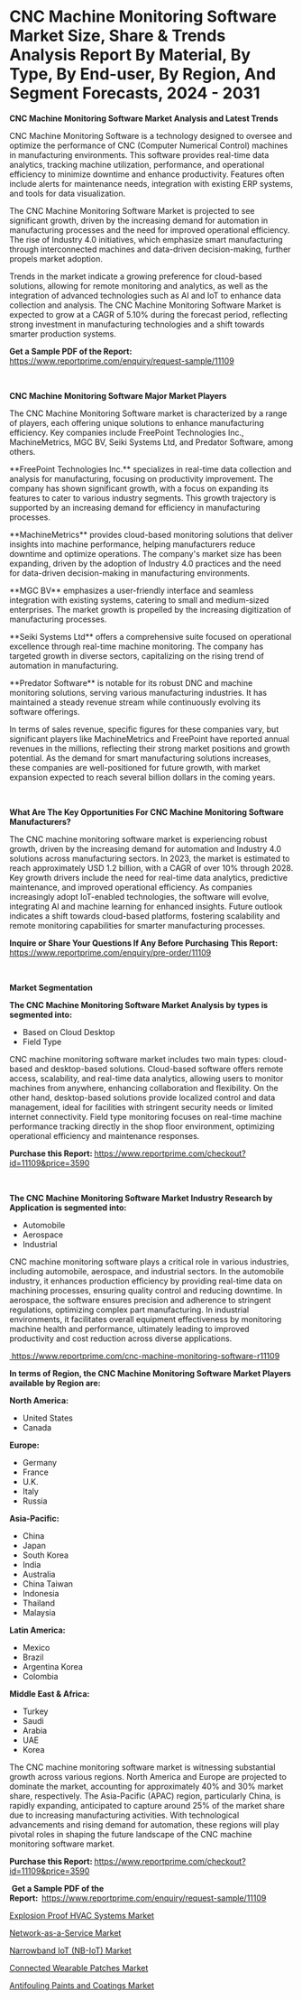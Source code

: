 <p><h1>CNC Machine Monitoring Software Market Size, Share & Trends Analysis Report By Material, By Type, By End-user, By Region, And Segment Forecasts, 2024 - 2031</h1></p><p><strong>CNC Machine Monitoring Software Market Analysis and Latest Trends</strong></p>
<p><p>CNC Machine Monitoring Software is a technology designed to oversee and optimize the performance of CNC (Computer Numerical Control) machines in manufacturing environments. This software provides real-time data analytics, tracking machine utilization, performance, and operational efficiency to minimize downtime and enhance productivity. Features often include alerts for maintenance needs, integration with existing ERP systems, and tools for data visualization.</p><p>The CNC Machine Monitoring Software Market is projected to see significant growth, driven by the increasing demand for automation in manufacturing processes and the need for improved operational efficiency. The rise of Industry 4.0 initiatives, which emphasize smart manufacturing through interconnected machines and data-driven decision-making, further propels market adoption. </p><p>Trends in the market indicate a growing preference for cloud-based solutions, allowing for remote monitoring and analytics, as well as the integration of advanced technologies such as AI and IoT to enhance data collection and analysis. The CNC Machine Monitoring Software Market is expected to grow at a CAGR of 5.10% during the forecast period, reflecting strong investment in manufacturing technologies and a shift towards smarter production systems.</p></p>
<p><strong>Get a Sample PDF of the Report:&nbsp;</strong> <a href="https://www.reportprime.com/enquiry/request-sample/11109?utm_campaign=37&utm_medium=2&utm_source=Github&utm_content=ia&utm_term=11102024&utm_id=cnc-machine-monitoring-software">https://www.reportprime.com/enquiry/request-sample/11109</a></p>
<p>&nbsp;</p>
<p><strong>CNC Machine Monitoring Software Major Market Players</strong></p>
<p><p>The CNC Machine Monitoring Software market is characterized by a range of players, each offering unique solutions to enhance manufacturing efficiency. Key companies include FreePoint Technologies Inc., MachineMetrics, MGC BV, Seiki Systems Ltd, and Predator Software, among others.</p><p>**FreePoint Technologies Inc.** specializes in real-time data collection and analysis for manufacturing, focusing on productivity improvement. The company has shown significant growth, with a focus on expanding its features to cater to various industry segments. This growth trajectory is supported by an increasing demand for efficiency in manufacturing processes.</p><p>**MachineMetrics** provides cloud-based monitoring solutions that deliver insights into machine performance, helping manufacturers reduce downtime and optimize operations. The company's market size has been expanding, driven by the adoption of Industry 4.0 practices and the need for data-driven decision-making in manufacturing environments.</p><p>**MGC BV** emphasizes a user-friendly interface and seamless integration with existing systems, catering to small and medium-sized enterprises. The market growth is propelled by the increasing digitization of manufacturing processes.</p><p>**Seiki Systems Ltd** offers a comprehensive suite focused on operational excellence through real-time machine monitoring. The company has targeted growth in diverse sectors, capitalizing on the rising trend of automation in manufacturing.</p><p>**Predator Software** is notable for its robust DNC and machine monitoring solutions, serving various manufacturing industries. It has maintained a steady revenue stream while continuously evolving its software offerings.</p><p>In terms of sales revenue, specific figures for these companies vary, but significant players like MachineMetrics and FreePoint have reported annual revenues in the millions, reflecting their strong market positions and growth potential. As the demand for smart manufacturing solutions increases, these companies are well-positioned for future growth, with market expansion expected to reach several billion dollars in the coming years.</p></p>
<p>&nbsp;</p>
<p><strong>What Are The Key Opportunities For CNC Machine Monitoring Software Manufacturers?</strong></p>
<p><p>The CNC machine monitoring software market is experiencing robust growth, driven by the increasing demand for automation and Industry 4.0 solutions across manufacturing sectors. In 2023, the market is estimated to reach approximately USD 1.2 billion, with a CAGR of over 10% through 2028. Key growth drivers include the need for real-time data analytics, predictive maintenance, and improved operational efficiency. As companies increasingly adopt IoT-enabled technologies, the software will evolve, integrating AI and machine learning for enhanced insights. Future outlook indicates a shift towards cloud-based platforms, fostering scalability and remote monitoring capabilities for smarter manufacturing processes.</p></p>
<p><strong>Inquire or Share Your Questions If Any Before Purchasing This Report:</strong> <a href="https://www.reportprime.com/enquiry/pre-order/11109?utm_campaign=37&utm_medium=2&utm_source=Github&utm_content=ia&utm_term=11102024&utm_id=cnc-machine-monitoring-software">https://www.reportprime.com/enquiry/pre-order/11109</a></p>
<p>&nbsp;</p>
<p><strong>Market Segmentation</strong></p>
<p><strong>The CNC Machine Monitoring Software Market Analysis by types is segmented into:</strong></p>
<p><ul><li>Based on Cloud Desktop</li><li>Field Type</li></ul></p>
<p><p>CNC machine monitoring software market includes two main types: cloud-based and desktop-based solutions. Cloud-based software offers remote access, scalability, and real-time data analytics, allowing users to monitor machines from anywhere, enhancing collaboration and flexibility. On the other hand, desktop-based solutions provide localized control and data management, ideal for facilities with stringent security needs or limited internet connectivity. Field type monitoring focuses on real-time machine performance tracking directly in the shop floor environment, optimizing operational efficiency and maintenance responses.</p></p>
<p><strong>Purchase this Report:&nbsp;</strong><a href="https://www.reportprime.com/checkout?id=11109&price=3590&utm_campaign=37&utm_medium=2&utm_source=Github&utm_content=ia&utm_term=11102024&utm_id=cnc-machine-monitoring-software">https://www.reportprime.com/checkout?id=11109&price=3590</a></p>
<p>&nbsp;</p>
<p><strong>The CNC Machine Monitoring Software Market Industry Research by Application is segmented into:</strong></p>
<p><ul><li>Automobile</li><li>Aerospace</li><li>Industrial</li></ul></p>
<p><p>CNC machine monitoring software plays a critical role in various industries, including automobile, aerospace, and industrial sectors. In the automobile industry, it enhances production efficiency by providing real-time data on machining processes, ensuring quality control and reducing downtime. In aerospace, the software ensures precision and adherence to stringent regulations, optimizing complex part manufacturing. In industrial environments, it facilitates overall equipment effectiveness by monitoring machine health and performance, ultimately leading to improved productivity and cost reduction across diverse applications.</p></p>
<p><a href="https://www.reportprime.com/cnc-machine-monitoring-software-r11109?utm_campaign=37&utm_medium=2&utm_source=Github&utm_content=ia&utm_term=11102024&utm_id=cnc-machine-monitoring-software">&nbsp;https://www.reportprime.com/cnc-machine-monitoring-software-r11109</a></p>
<p><strong>In terms of Region, the CNC Machine Monitoring Software Market Players available by Region are:</strong></p>
<p>
    <p> <strong> North America: </strong>
        <ul>
            <li>United States</li>
            <li>Canada</li>
        </ul>
        </p> 
    <p> <strong> Europe: </strong>
        <ul>
            <li>Germany</li>
            <li>France</li>
            <li>U.K.</li>
            <li>Italy</li>
            <li>Russia</li>
        </ul>
        </p> 
    <p> <strong> Asia-Pacific: </strong>
        <ul>
            <li>China</li>
            <li>Japan</li>
            <li>South Korea</li>
            <li>India</li>
            <li>Australia</li>
            <li>China Taiwan</li>
            <li>Indonesia</li>
            <li>Thailand</li>
            <li>Malaysia</li>
        </ul>
        </p> 
    <p> <strong> Latin America: </strong>
        <ul>
            <li>Mexico</li>
            <li>Brazil</li>
            <li>Argentina Korea</li>
            <li>Colombia</li>
        </ul>
        </p> 
    <p> <strong> Middle East & Africa: </strong>
        <ul>
            <li>Turkey</li>
            <li>Saudi</li>
            <li>Arabia</li>
            <li>UAE</li>
            <li>Korea</li>
        </ul>
    </p>
    </p>
<p><p>The CNC machine monitoring software market is witnessing substantial growth across various regions. North America and Europe are projected to dominate the market, accounting for approximately 40% and 30% market share, respectively. The Asia-Pacific (APAC) region, particularly China, is rapidly expanding, anticipated to capture around 25% of the market share due to increasing manufacturing activities. With technological advancements and rising demand for automation, these regions will play pivotal roles in shaping the future landscape of the CNC machine monitoring software market.</p></p>
<p><strong>Purchase this Report: </strong><a href="https://www.reportprime.com/checkout?id=11109&price=3590&utm_campaign=37&utm_medium=2&utm_source=Github&utm_content=ia&utm_term=11102024&utm_id=cnc-machine-monitoring-software">https://www.reportprime.com/checkout?id=11109&price=3590</a></p>
<p>&nbsp;<strong>Get a Sample PDF of the Report:&nbsp;&nbsp;</strong><a href="https://www.reportprime.com/enquiry/request-sample/11109?utm_campaign=37&utm_medium=2&utm_source=Github&utm_content=ia&utm_term=11102024&utm_id=cnc-machine-monitoring-software">https://www.reportprime.com/enquiry/request-sample/11109</a></p>
<p><strong></strong></p>
<p><p><a href="https://www.linkedin.com/pulse/explosion-proof-hvac-systems-market-research-report-forecast-prkme?utm_campaign=37&utm_medium=2&utm_source=Github&utm_content=ia&utm_term=11102024&utm_id=cnc-machine-monitoring-software">Explosion Proof HVAC Systems Market</a></p><p><a href="https://issuu.com/reportprime-2/docs/network-as-a-service-market-size-20_a24f267698b029?utm_campaign=37&utm_medium=2&utm_source=Github&utm_content=ia&utm_term=11102024&utm_id=cnc-machine-monitoring-software">Network-as-a-Service Market</a></p><p><a href="https://issuu.com/reportprime-2/docs/narrowband-iot-nb-iot-market-size-2_e1144ad65f79f5?utm_campaign=37&utm_medium=2&utm_source=Github&utm_content=ia&utm_term=11102024&utm_id=cnc-machine-monitoring-software">Narrowband IoT (NB-IoT) Market</a></p><p><a href="https://www.linkedin.com/pulse/navigating-connected-wearable-patches-market-expert-analysis-gn8ae?utm_campaign=37&utm_medium=2&utm_source=Github&utm_content=ia&utm_term=11102024&utm_id=cnc-machine-monitoring-software">Connected Wearable Patches Market</a></p><p><a href="https://www.linkedin.com/pulse/antifouling-paints-coatings-industry-insights-report-analyzing-omttc?utm_campaign=37&utm_medium=2&utm_source=Github&utm_content=ia&utm_term=11102024&utm_id=cnc-machine-monitoring-software">Antifouling Paints and Coatings Market</a></p></p>